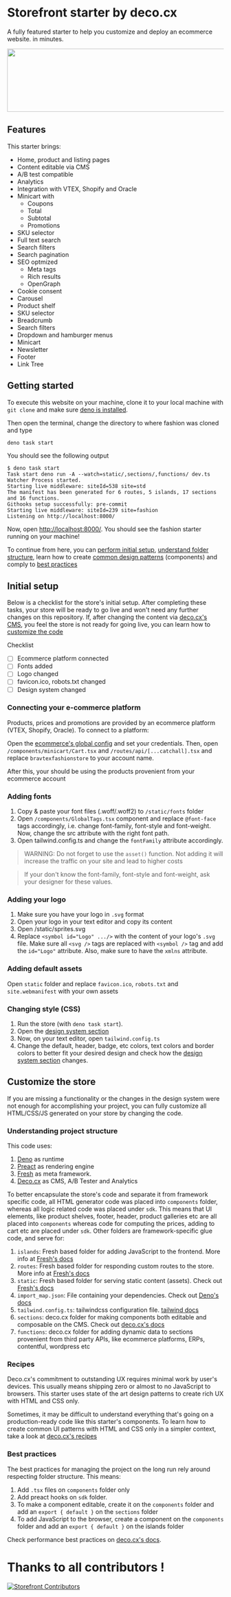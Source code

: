 # Storefront starter by deco.cx 

A fully featured starter to help you customize and deploy an ecommerce website.
in minutes. 

<div style="display: flex; justify-content: center; width: 100%">
<img width="600px" height="147px"
    src="https://cdn.discordapp.com/attachments/1043241080679841793/1083140431556116553/image.png" />
</div>

## Features
This starter brings:

<ul>
  <li>Home, product and listing pages</li>
  <li>Content editable via CMS</li>
  <li>A/B test compatible</li>
  <li>Analytics</li>
  <li>Integration with VTEX, Shopify and Oracle</li>
  <li>Minicart with
    <ul>
      <li>Coupons</li>
      <li>Total</li>
      <li>Subtotal</li>
      <li>Promotions</li>
    </ul>
  </li>
  <li>SKU selector</li>
  <li>Full text search</li>
  <li>Search filters</li>
  <li>Search pagination</li>
  <li>SEO optmized
    <ul>
      <li>Meta tags</li>
      <li>Rich results</li>
      <li>OpenGraph</li>
    </ul>
  </li>
  <li>Cookie consent</li>
  <li>Carousel</li>
  <li>Product shelf</li>
  <li>SKU selector</li>
  <li>Breadcrumb</li>
  <li>Search filters</li>
  <li>Dropdown and hamburger menus</li>
  <li>Minicart</li>
  <li>Newsletter</li>
  <li>Footer</li>
  <li>Link Tree</li>
</ul>

## Getting started

To execute this website on your machine, clone it to your local machine with
`git clone` and make sure
[deno is installed](https://deno.land/manual@v1.31.1/getting_started/installation).

Then open the terminal, change the directory to where fashion was cloned and
type

```sh
deno task start
```

You should see the following output

```
$ deno task start
Task start deno run -A --watch=static/,sections/,functions/ dev.ts
Watcher Process started.
Starting live middleware: siteId=538 site=std
The manifest has been generated for 6 routes, 5 islands, 17 sections and 16 functions.
Githooks setup successfully: pre-commit
Starting live middleware: siteId=239 site=fashion
Listening on http://localhost:8000/
```

Now, open [http://localhost:8000/](http://localhost:8000/). You should see the
fashion starter running on your machine!

To continue from here, you can [perform initial setup](#initial-setup),
[understand folder structure](#understanding-folder-structure), learn how to
create [common design patterns](#recipes) (components) and comply to
[best practices](#best-practices)

## Initial setup

Below is a checklist for the store's initial setup. After completing these
tasks, your store will be ready to go live and won't need any further changes on
this repository. If, after changing the content via
[deco.cx's CMS](https://deco.cx/admin), you feel the store is not ready for
going live, you can learn how to [customize the code](#customize-the-store)

Checklist

- [ ] Ecommerce platform connected
- [ ] Fonts added
- [ ] Logo changed
- [ ] favicon.ico, robots.txt changed
- [ ] Design system changed

### Connecting your e-commerce platform

Products, prices and promotions are provided by an ecommerce platform (VTEX,
Shopify, Oracle). To connect to a platform:

Open the
[ecommerce's global config](https://deco.cx/admin/{your-site-id}/workbench?section=deco-sites%2Fstd%2Fsections%2FconfigVTEX.global.tsx)
and set your credentials. Then, open `/components/minicart/Cart.tsx` and
`/routes/api/[...catchall].tsx` and replace `bravtexfashionstore` to your
account name.

After this, your should be using the products provenient from your ecommerce
account

### Adding fonts

1. Copy & paste your font files (.woff/.woff2) to `/static/fonts` folder
2. Open `/components/GlobalTags.tsx` component and replace `@font-face` tags
   accordingly, i.e. change font-family, font-style and font-weight. Now, change
   the src attribute with the right font path.
3. Open tailwind.config.ts and change the `fontFamily` attribute accordingly.

> WARNING: Do not forget to use the `asset()` function. Not adding it will
> increase the traffic on your site and lead to higher costs

> If your don't know the font-family, font-style and font-weight, ask your
> designer for these values.

### Adding your logo

1. Make sure you have your logo in `.svg` format
2. Open your logo in your text editor and copy its content
3. Open /static/sprites.svg
4. Replace `<symbol id="Logo" .../>` with the content of your logo's `.svg`
   file. Make sure all `<svg />` tags are replaced with `<symbol />` tag and add
   the `id="Logo"` attribute. Also, make sure to have the `xmlns` attribute.

### Adding default assets

Open `static` folder and replace `favicon.ico`, `robots.txt` and
`site.webmanifest` with your own assets

### Changing style (CSS)

1. Run the store (with `deno task start`).
2. Open the
   [design system section](http://localhost:8000/_live/workbench/sections/DesignSystem.story.tsx?key=.%2Fsections%2FDesignSystem.story.tsx)
3. Now, on your text editor, open `tailwind.config.ts`
4. Change the default, header, badge, etc colors, text colors and border colors
   to better fit your desired design and check how the
   [design system section](http://localhost:8000/_live/workbench/sections/DesignSystem.story.tsx?key=.%2Fsections%2FDesignSystem.story.tsx)
   changes.

## Customize the store

If you are missing a functionality or the changes in the design system were not
enough for accomplishing your project, you can fully customize all HTML/CSS/JS
generated on your store by changing the code.

### Understanding project structure

This code uses:

1. [Deno](https://deno.land/) as runtime
2. [Preact](https://preactjs.com/) as rendering engine
3. [Fresh](https://fresh.deno.dev/) as meta framework.
4. [Deco.cx](https://www.deco.cx/) as CMS, A/B Tester and Analytics

To better encapsulate the store's code and separate it from framework specific
code, all HTML generator code was placed into `components` folder, whereas all
logic related code was placed under `sdk`. This means that UI elements, like
product shelves, footer, header, product galleries etc are all placed into
`components` whereas code for computing the prices, adding to cart etc are
placed under `sdk`. Other folders are framework-specific glue code, and serve
for:

1. `islands`: Fresh based folder for adding JavaScript to the frontend. More
   info at [Fresh's docs](https://fresh.deno.dev/docs/concepts/islands)
1. `routes`: Fresh based folder for responding custom routes to the store. More
   info at [Fresh's docs](https://fresh.deno.dev/docs/concepts/routes)
1. `static`: Fresh based folder for serving static content (assets). Check out
   [Fresh's docs](https://fresh.deno.dev/docs/concepts/static-files)
1. `import_map.json`: File containing your dependencies. Check out
   [Deno's docs](https://deno.land/manual@v1.31.0/basics/import_maps)
1. `tailwind.config.ts`: tailwindcss configuration file.
   [tailwind docs](https://tailwindcss.com/)
1. `sections`: deco.cx folder for making components both editable and composable
   on the CMS. Check out [deco.cx's docs](https://www.deco.cx/docs/en)
1. `functions`: deco.cx folder for adding dynamic data to sections provenient
   from third party APIs, like ecommerce platforms, ERPs, contentful, wordpress
   etc

### Recipes

Deco.cx's commitment to outstanding UX requires minimal work by user's devices.
This usually means shipping zero or almost to no JavaScript to browsers. This
starter uses state of the art design patterns to create rich UX with HTML and
CSS only.

Sometimes, it may be difficult to understand everything that's going on a
production-ready code like this starter's components. To learn how to create
common UI patterns with HTML and CSS only in a simpler context, take a look at
[deco.cx's recipes](https://www.deco.cx/docs/en/recipes/customizable-sections)

### Best practices

The best practices for managing the project on the long run rely around
respecting folder structure. This means:

1. Add `.tsx` files on `components` folder only
1. Add preact hooks on `sdk` folder.
1. To make a component editable, create it on the `components` folder and add an
   `export { default }` on the `sections` folder
1. To add JavaScript to the browser, create a component on the `components`
   folder and add an `export { default }` on the islands folder

Check performance best practices on [deco.cx's docs](https://www.deco.cx/docs).

# Thanks to all contributors !

<a href="https://github.com/deco-sites/fashion/graphs/contributors">
  <img src="https://contributors-img.web.app/image?repo=deco-sites/fashion" alt="Storefront Contributors" />
</a>
